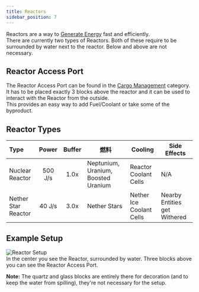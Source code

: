 ```yaml
---
title: Reactors
sidebar_position: 7
---
```


Reactors are a way to [Generate Energy](Electric-Machines) fast and efficiently.  
There are currently two types of Reactors. Both of these require to be surrounded by water next to the reactor. Below and above are not necessary.

## Reactor Access Port

The Reactor Access Port can be found in the [Cargo Management](Cargo-Management) category.  
It has to be placed exactly 3 blocks above the reactor and it can be used to interact with the Reactor from the outside.  
This provides an easy way to add Fuel/Coolant or take some of the byproduct.

## Reactor Types

| Type                |  Power  | Buffer | 燃料                                  | Cooling                  | Side Effects                 |
|:------------------- |:-------:|:------:| ----------------------------------- | ------------------------ | ---------------------------- |
| Nuclear Reactor     | 500 J/s |  1.0x  | Neptunium, Uranium, Boosted Uranium | Reactor Coolant Cells    | N/A                          |
| Nether Star Reactor | 40 J/s  |  3.0x  | Nether Stars                        | Nether Ice Coolant Cells | Nearby Entities get Withered |

## Example Setup

![Reactor Setup](https://raw.githubusercontent.com/TheBusyBiscuit/Slimefun4-Wiki/master/images/multiblock-reactor.png)  
In the center you see the Reactor, surrounded by water. Three blocks above you can see the Reactor Access Port.

**Note:** The quartz and glass blocks are entirely there for decoration (and to keep the water from spilling), they're not necessary for the setup.
